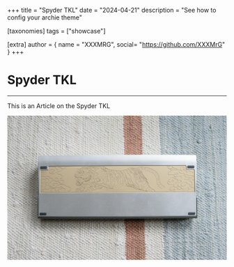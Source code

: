 +++
title = "Spyder TKL"
date = "2024-04-21"
description = "See how to config your archie theme"

[taxonomies]
tags = ["showcase"]

[extra]
author = { name = "XXXMRG", social= "https://github.com/XXXMrG" }
+++

# Spyder TKL 

---

This is an Article on the Spyder TKL 


![screenshot light](/imgs/test.jpg)


